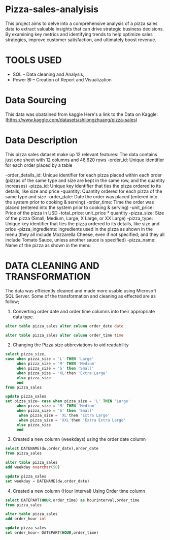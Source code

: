 # Pizza-sales-analyisis
This project aims to delve into a comprehensive analysis of a pizza sales data to extract valuable insights that can drive strategic business decisions. By examining key metrics and identifying trends to help optimize sales strategies, improve customer satisfaction, and ultimately boost revenue.

# TOOLS USED
- SQL – Data cleaning and Analysis,
- Power BI – Creation of Report and Visualization

# Data Sourcing
This data was obatained from kaggle
Here's a link to the Data on Kaggle:(https://www.kaggle.com/datasets/shilongzhuang/pizza-sales)
# Data Description
This pizza sales dataset make up 12 relevant features:
The data contains just one sheet with 12 columns and 48,620 rows
-order_id: Unique identifier for each order placed by a table

-order_details_id: Unique identifier for each pizza placed within each order (pizzas of the same type and size are kept in the same row, and the quantity increases)
-pizza_id: Unique key identifier that ties the pizza ordered to its details, like size and price
-quantity: Quantity ordered for each pizza of the same type and size
-order_date: Date the order was placed (entered into the system prior to cooking & serving)
-order_time: Time the order was placed (entered into the system prior to cooking & serving)
-unit_price: Price of the pizza in USD
-total_price: unit_price * quantity
-pizza_size: Size of the pizza (Small, Medium, Large, X Large, or XX Large)
-pizza_type: Unique key identifier that ties the pizza ordered to its details, like size and price
-pizza_ingredients: ingredients used in the pizza as shown in the menu (they all include Mozzarella Cheese, even if not specified; and they all include Tomato Sauce, unless another sauce is specified)
-pizza_name: Name of the pizza as shown in the menu

# DATA CLEANING AND TRANSFORMATION
 The data was efficiently cleaned and made more usable using Microsoft SQL Server. Some of the transformation and cleaning as effected are as follow;
 1. Converting order date and order time columns into their appropriate data type.
 ```sql
alter table pizza_sales alter column order_date date
```
```sql
alter table pizza_sales alter column order_time time
```
2. Changing the Pizza size abbreviations to aid readability
```sql
select pizza_size,
case when pizza_size = 'L' THEN 'Large'
     when pizza_size = 'M' THEN 'Medium'
	 when pizza_size = 'S' then 'Small'
	 when pizza_size = 'XL'then 'Extra Large'
	 else pizza_size
	 end
from pizza_sales

update pizza_sales 
set pizza_size= case when pizza_size = 'L' THEN 'Large'
     when pizza_size = 'M' THEN 'Medium'
	 when pizza_size = 'S' then 'Small'
	  when pizza_size = 'XL'then 'Extra Large'
	  when pizza_size = 'XXL'then 'Extra Extra Large'
	 else pizza_size
	 end
```
3. Created a new column (weekdays) using the order date column
```sql
select DATENAME(dw,order_date),order_date
from pizza_sales

alter table pizza_sales
add weekday nvarchar(50)

update pizza_sales 
set weekday = DATENAME(dw,order_date)
```
4. Created a new column (Hour Interval) Using Order time column
```sql
select DATEPART(HOUR,order_time) as hourinterval,order_time
from pizza_sales

alter table pizza_sales
add order_hour int

update pizza_sales
set order_hour= DATEPART(HOUR,order_time)
```
![]()
 
